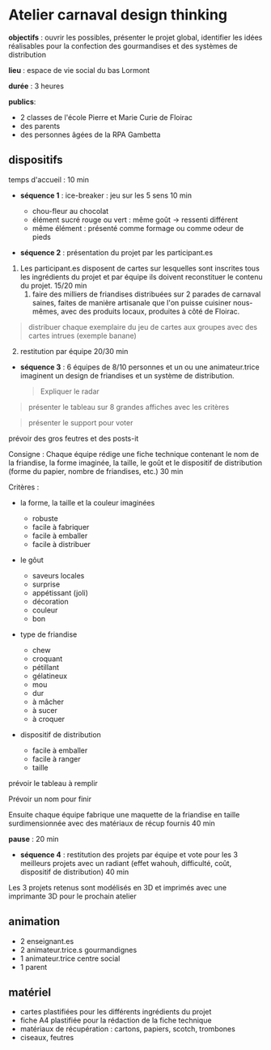 # Atelier carnaval design thinking

**objectifs** : ouvrir les possibles, présenter le projet global, identifier les idées réalisables pour la confection des gourmandises et des systèmes de distribution

**lieu** : espace de vie social du bas Lormont

**durée** : 3 heures

**publics**:

- 2 classes de l'école Pierre et Marie Curie de Floirac
- des parents
- des personnes âgées de la RPA Gambetta

## dispositifs

temps d'accueil : 10 min

- **séquence 1** : ice-breaker : jeu sur les 5 sens 10 min

  - chou-fleur au chocolat
  - élément sucré rouge ou vert : même goût -> ressenti différent
  - même élément : présenté comme formage ou comme odeur de pieds

- **séquence 2** : présentation du projet par les participant.es

1. Les participant.es disposent de cartes sur lesquelles sont inscrites tous les ingrédients du projet et par équipe ils doivent reconstituer le contenu du projet. 15/20 min
   1. faire des milliers de friandises distribuées sur 2 parades de carnaval saines, faites de manière artisanale que l'on puisse cuisiner nous-mêmes, avec des produits locaux, produites à côté de Floirac.

> distribuer chaque exemplaire du jeu de cartes aux groupes
> avec des cartes intrues (exemple banane)

2. restitution par équipe 20/30 min

- **séquence 3** : 6 équipes de 8/10 personnes et un ou une animateur.trice imaginent un design de friandises et un système de distribution.
  > Expliquer le radar

> présenter le tableau sur 8 grandes affiches
> avec les critères

> présenter le support pour voter

prévoir des gros feutres et des posts-it

Consigne : Chaque équipe rédige une fiche technique contenant le nom de la friandise, la forme imaginée, la taille, le goût et le dispositif de distribution (forme du papier, nombre de friandises, etc.) 30 min

Critères :

- la forme, la taille et la couleur imaginées

  - robuste
  - facile à fabriquer
  - facile à emballer
  - facile à distribuer

- le gôut

  - saveurs locales
  - surprise
  - appétissant (joli)
  - décoration
  - couleur
  - bon

- type de friandise

  - chew
  - croquant
  - pétillant
  - gélatineux
  - mou
  - dur
  - à mâcher
  - à sucer
  - à croquer

- dispositif de distribution

  - facile à emballer
  - facile à ranger
  - taille

prévoir le tableau à remplir

Prévoir un nom pour finir

Ensuite chaque équipe fabrique une maquette de la friandise en taille surdimensionnée avec des matériaux de récup fournis 40 min

**pause** : 20 min

- **séquence 4** : restitution des projets par équipe et vote pour les 3 meilleurs projets avec un radiant (effet wahouh, difficulté, coût, dispositif de distribution)
  40 min

Les 3 projets retenus sont modélisés en 3D et imprimés avec une imprimante 3D pour le prochain atelier

## animation

- 2 enseignant.es
- 2 animateur.trice.s gourmandignes
- 1 animateur.trice centre social
- 1 parent

## matériel

- cartes plastifiées pour les différents ingrédients du projet
- fiche A4 plastifiée pour la rédaction de la fiche technique
- matériaux de récupération : cartons, papiers, scotch, trombones
- ciseaux, feutres

